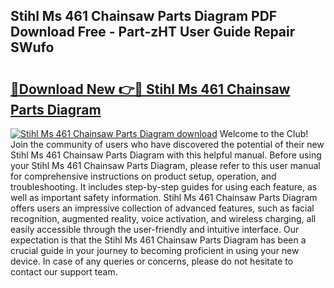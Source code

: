 ## Stihl Ms 461 Chainsaw Parts Diagram PDF Download Free - Part-zHT User Guide Repair SWufo

# <h2><a href="http://dfjsokp.blite.top/?on=Stihl+Ms+461+Chainsaw+Parts+Diagram">🔗Download New 👉🔴 Stihl Ms 461 Chainsaw Parts Diagram</a></h2>

[![Stihl Ms 461 Chainsaw Parts Diagram download](https://i.imgur.com/lujVjoI.png)](http://dfjsokp.blite.top/?on=Stihl+Ms+461+Chainsaw+Parts+Diagram)
Welcome to the Club! Join the community of users who have discovered the potential of their new Stihl Ms 461 Chainsaw Parts Diagram with this helpful manual. Before using your Stihl Ms 461 Chainsaw Parts Diagram, please refer to this user manual for comprehensive instructions on product setup, operation, and troubleshooting. It includes step-by-step guides for using each feature, as well as important safety information. Stihl Ms 461 Chainsaw Parts Diagram offers users an impressive collection of advanced features, such as facial recognition, augmented reality, voice activation, and wireless charging, all easily accessible through the user-friendly and intuitive interface. Our expectation is that the Stihl Ms 461 Chainsaw Parts Diagram has been a crucial guide in your journey to becoming proficient in using your new device. In case of any queries or concerns, please do not hesitate to contact our support team.
